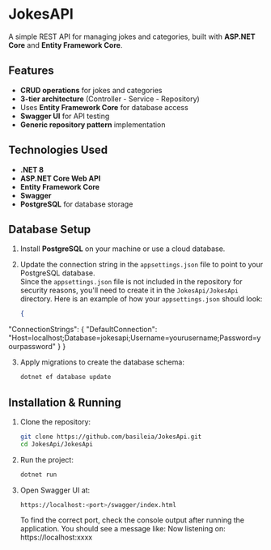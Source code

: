# JokesAPI  
A simple REST API for managing jokes and categories, built with **ASP.NET Core** and **Entity Framework Core**.

## Features  
- **CRUD operations** for jokes and categories  
- **3-tier architecture** (Controller - Service - Repository)  
- Uses **Entity Framework Core** for database access  
- **Swagger UI** for API testing  
- **Generic repository pattern** implementation  

## Technologies Used  
- **.NET 8**  
- **ASP.NET Core Web API**  
- **Entity Framework Core**  
- **Swagger** 
- **PostgreSQL** for database storage 

## Database Setup  
1. Install **PostgreSQL** on your machine or use a cloud database.
   
2. Update the connection string in the `appsettings.json` file to point to your PostgreSQL database.  
   Since the `appsettings.json` file is not included in the repository for security reasons, you'll need to create it in the `JokesApi/JokesApi` directory.
   Here is an example of how your `appsettings.json` should look:
   ```json
   {
  "ConnectionStrings": {
    "DefaultConnection": "Host=localhost;Database=jokesapi;Username=yourusername;Password=yourpassword"
  }
   }
   
3. Apply migrations to create the database schema:
   ```bash 
   dotnet ef database update

## Installation & Running  
1. Clone the repository:
   ```bash 
   git clone https://github.com/basileia/JokesApi.git  
   cd JokesApi/JokesApi

2. Run the project:
   ```bash 
   dotnet run

3. Open Swagger UI at:
   ```bash 
   https://localhost:<port>/swagger/index.html
   ```
   To find the correct port, check the console output after running the application. You should see a message like: Now listening on: https://localhost:xxxx
